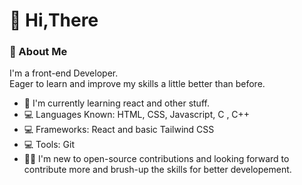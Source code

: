 # :wave: Hi,There  
### :star2: About Me   
I'm a front-end Developer.  
Eager to learn and improve my skills a little better than before.  
* :seedling: I'm currently learning react and other stuff.
* :computer: Languages Known: HTML, CSS, Javascript, C , C++
* :computer: Frameworks: React and basic Tailwind CSS
* :computer: Tools: Git
* :dancing_women: I'm new to open-source contributions and looking forward to contribute more and brush-up the skills for better developement.
